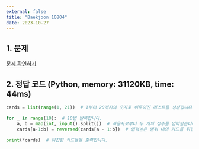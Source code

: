 ```yaml
---
external: false
title: "Baekjoon 10804"
date: 2023-10-27
---
```


## 1. 문제

[문제 확인하기](https://www.acmicpc.net/problem/10804)

## 2. 정답 코드 (Python, memory: 31120KB, time: 44ms)

```python
cards = list(range(1, 21))  # 1부터 20까지의 숫자로 이루어진 리스트를 생성합니다.

for _ in range(10):  # 10번 반복합니다.
    a, b = map(int, input().split())  # 사용자로부터 두 개의 정수를 입력받습니다.
    cards[a-1:b] = reversed(cards[a - 1:b])  # 입력받은 범위 내의 카드를 뒤집습니다.

print(*cards)  # 뒤집힌 카드들을 출력합니다.
```
